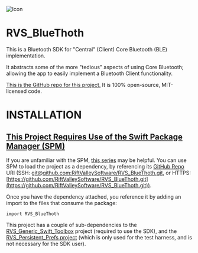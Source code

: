 ![Icon](img/icon.png)

RVS_BlueThoth
=

This is a Bluetooth SDK for "Central" (Client) Core Bluetooth (BLE) implementation.

It abstracts some of the more "tedious" aspects of using Core Bluetooth; allowing the app to easily implement a Bluetooth Client functionality.

[This is the GitHub repo for this project.](https://github.com/RiftValleySoftware/RVS_BlueThoth) It is 100% open-source, MIT-licensed code.


INSTALLATION
=
[This Project Requires Use of  the Swift Package Manager (SPM)](https://swift.org/package-manager/)
-
If you are unfamiliar with the SPM, [this series](https://littlegreenviper.com/series/spm/) may be helpful.
You can use SPM to load the project as a dependency, by referencing its [GitHub Repo](https://github.com/RiftValleySoftware/RVS_BlueThoth/) URI (SSH: [git@github.com:RiftValleySoftware/RVS_BlueThoth.git](git@github.com:RiftValleySoftware/RVS_BlueThoth.git), or HTTPS: [https://github.com/RiftValleySoftware/RVS_BlueThoth.git](https://github.com/RiftValleySoftware/RVS_BlueThoth.git)).

Once you have the dependency attached, you reference it by adding an import to the files that consume the package:
    
    import RVS_BlueThoth

This project has a couple of sub-dependencies to the [RVS_Generic_Swift_Toolbox](https://github.com/RiftValleySoftware/RVS_Generic_Swift_Toolbox) project (required to use the SDK), and the [RVS_Persistent_Prefs project](https://github.com/RiftValleySoftware/RVS_PersistentPrefs) (which is only used for the test harness, and is not necessary for the SDK user).